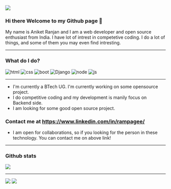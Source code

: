 <!-- <img src="/banner.png" alt="Banner" width="800" height="300" align="center" /> -->
<img src="https://storage.googleapis.com/gweb-uniblog-publish-prod/original_images/Dino_non-birthday_version.gif"/>

### Hi there Welcome to my Github page 👋

My name is Aniket Ranjan and I am a web developer and open source enthusiast from India. I have lot of intrest in competetive coding. I do a lot of things, and some of them you may even find intresting. 

---

### What do I do?
<p>
<img src="https://img.shields.io/badge/HTML-E34F26?logo=html5&logoColor=white&style-the-badge" alt="html"  />
  
<img src="https://img.shields.io/badge/CSS-ffcccc?logo=css3&logoColor=white&style-the-badge" alt="css"  />

<img src="https://img.shields.io/badge/BootStrap-003b5f?logo=bootstrap&logoColor=white&style-the-badge" alt="boot"  />

<img src="https://img.shields.io/badge/Django-092e20?logo=django&logoColor=white&style-the-badge" alt="Django"  />

<img src="https://img.shields.io/badge/NodeJS-303030?logo=node&logoColor=white&style-the-badge" alt="node"  />

<img src="https://img.shields.io/badge/JavaScript-F7DF1E?logo=javascript&logoColor=white&style-the-badge" alt="js"  />
</p>


 ---
 - I'm currently a BTech UG. I'm currently working on some opensource project.
 - I do competitive coding and my development is manily focus on Backend side.
 - I am looking for some good open source project.
 
 ### Contact me at https://www.linkedin.com/in/rampagee/
 
 - I am open for collaborations, so if you looking for the person in these technology. You can contact me on above link!
 
 ---
 
 ### Github stats
 
<img align="center" src="https://github-readme-stats.vercel.app/api?username=Aniket118&count_private=true&title_color=FD9047&icon_color=FD9047&text_color=0C2233&custom_title=Aniket+Ranjan's+GitHub+Stats"/>

---

<p>
<img  src="https://github-readme-stats.vercel.app/api/top-langs?username=Aniket118&count_private=true&title_color=FD9047&icon_color=FD9047&text_color=0C2233&custom_title=Aniket+Ranjan's+GitHub+Stats"/>

<img  src="https://github-readme-stats.vercel.app/api/wakatime?username=Rampagee&count_private=true&title_color=FD9047&icon_color=FD9047&text_color=0C2233&custom_title=Aniket+Ranjan's+GitHub+Stats"/>
</p>
